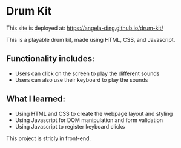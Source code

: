 # Drum Kit

This site is deployed at: https://angela-ding.github.io/drum-kit/

This is a playable drum kit, made using HTML, CSS, and Javascript.

## Functionality includes:
* Users can click on the screen to play the different sounds
* Users can also use their keyboard to play the sounds

## What I learned:
* Using HTML and CSS to create the webpage layout and styling
* Using Javascript for DOM manipulation and form validation
* Using Javascript to register keyboard clicks

This project is stricly in front-end.
